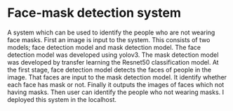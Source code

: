 # Face-mask detection system

A system which can be used to identify the people who are not wearing face masks. First an image is input to the system. This consists of two models; face detection model and mask detection model. The face detection model was developed using yolov3. The mask detection model was developed by transfer learning the Resnet50 classification model. At the first stage, face detection model detects the faces of people in the image. That faces are input to the mask detection model. It identify whether each face has mask or not. Finally it outputs the images of faces which not having masks. Then user can identify the people who not wearing masks. I deployed this system in the localhost.
